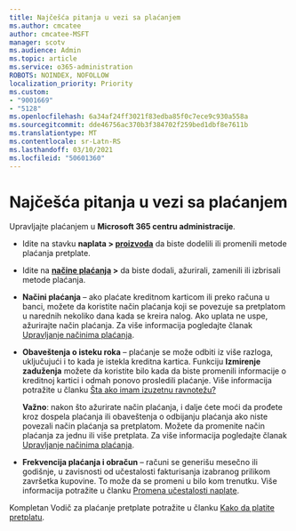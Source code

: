 ```yaml
---
title: Najčešća pitanja u vezi sa plaćanjem
ms.author: cmcatee
author: cmcatee-MSFT
manager: scotv
ms.audience: Admin
ms.topic: article
ms.service: o365-administration
ROBOTS: NOINDEX, NOFOLLOW
localization_priority: Priority
ms.custom:
- "9001669"
- "5128"
ms.openlocfilehash: 6a34af24ff3021f83edba85f0c7ece9c930a558a
ms.sourcegitcommit: dde46756ac370b3f384702f259bed1dbf8e7611b
ms.translationtype: MT
ms.contentlocale: sr-Latn-RS
ms.lasthandoff: 03/10/2021
ms.locfileid: "50601360"
---
```

# <a name="payment-faq"></a>Najčešća pitanja u vezi sa plaćanjem

Upravljajte plaćanjem u **Microsoft 365 centru administracije**.

- Idite na stavku **naplata > [proizvoda](https://go.microsoft.com/fwlink/p/?linkid=842054)** da biste dodelili ili promenili metode plaćanja pretplate.
- Idite na **[načine plaćanja](https://go.microsoft.com/fwlink/p/?linkid=2018806) >** da biste dodali, ažurirali, zamenili ili izbrisali metode plaćanja.

- **Načini plaćanja** – ako plaćate kreditnom karticom ili preko računa u banci, možete da koristite način plaćanja koji se povezuje sa pretplatom u narednih nekoliko dana kada se kreira nalog. Ako uplata ne uspe, ažurirajte način plaćanja. Za više informacija pogledajte članak [Upravljanje načinima plaćanja](https://docs.microsoft.com/microsoft-365/commerce/billing-and-payments/manage-payment-methods).

- **Obaveštenja o isteku roka** – plaćanje se može odbiti iz više razloga, uključujući i to kada je istekla kreditna kartica. Funkciju **Izmirenje zaduženja** možete da koristite bilo kada da biste promenili informacije o kreditnoj kartici i odmah ponovo prosledili plaćanje. Više informacija potražite u članku [Šta ako imam izuzetnu ravnotežu?](https://docs.microsoft.com/microsoft-365/commerce/billing-and-payments/pay-for-your-subscription#what-if-i-have-an-outstanding-balance)

    **Važno**: nakon što ažurirate način plaćanja, i dalje ćete moći da prođete kroz dospela plaćanja ili obaveštenja o odbijanju plaćanja ako niste povezali način plaćanja sa pretplatom. Možete da promenite način plaćanja za jednu ili više pretplata. Za više informacija pogledajte članak [Upravljanje načinima plaćanja](https://docs.microsoft.com/microsoft-365/commerce/billing-and-payments/manage-payment-methods).

- **Frekvencija plaćanja i obračun** – računi se generišu mesečno ili godišnje, u zavisnosti od učestalosti fakturisanja izabranog prilikom završetka kupovine. To može da se promeni u bilo kom trenutku. Više informacija potražite u članku [Promena učestalosti naplate](https://docs.microsoft.com/microsoft-365/commerce/billing-and-payments/change-payment-frequency).

Kompletan Vodič za plaćanje pretplate potražite u članku [Kako da platite pretplatu](https://docs.microsoft.com/microsoft-365/commerce/billing-and-payments/pay-for-your-subscription).
